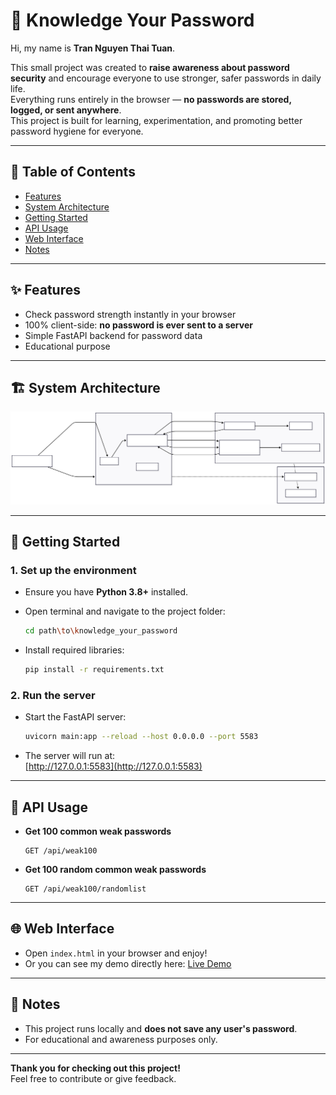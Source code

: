 # 🔐 Knowledge Your Password

Hi, my name is **Tran Nguyen Thai Tuan**.

This small project was created to **raise awareness about password security** and encourage everyone to use stronger, safer passwords in daily life.  
Everything runs entirely in the browser — **no passwords are stored, logged, or sent anywhere**.  
This project is built for learning, experimentation, and promoting better password hygiene for everyone.

---

## 📑 Table of Contents

- [Features](#features)
- [System Architecture](#system-architecture)
- [Getting Started](#getting-started)
- [API Usage](#api-usage)
- [Web Interface](#web-interface)
- [Notes](#notes)

---

## ✨ Features

- Check password strength instantly in your browser
- 100% client-side: **no password is ever sent to a server**
- Simple FastAPI backend for password data
- Educational purpose

---

## 🏗️ System Architecture

<p align="center">
  <img src="system_diagram.svg" alt="System Architecture" width="800"/>
</p>

---

## 🚀 Getting Started

### 1. Set up the environment

- Ensure you have **Python 3.8+** installed.

- Open terminal and navigate to the project folder:
  ```sh
  cd path\to\knowledge_your_password
  ```

- Install required libraries:
  ```sh
  pip install -r requirements.txt
  ```

### 2. Run the server

- Start the FastAPI server:
  ```sh
  uvicorn main:app --reload --host 0.0.0.0 --port 5583
  ```
- The server will run at:  
  [http://127.0.0.1:5583](http://127.0.0.1:5583)

---

## 📡 API Usage

- **Get 100 common weak passwords**
  ```
  GET /api/weak100
  ```

- **Get 100 random common weak passwords**
  ```
  GET /api/weak100/randomlist
  ```

---

## 🌐 Web Interface

- Open `index.html` in your browser and enjoy!
- Or you can see my demo directly here: [Live Demo](https://hatvaqua.online)

---


## 📝 Notes

- This project runs locally and **does not save any user's password**.
- For educational and awareness purposes only.

---

**Thank you for checking out this project!**  
Feel free to contribute or give feedback.